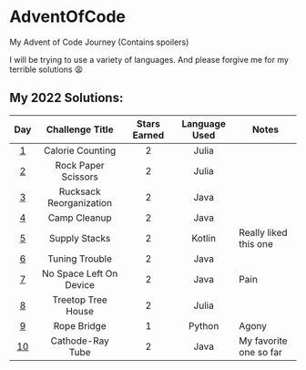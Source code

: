 # AdventOfCode
 My Advent of Code Journey (Contains spoilers)
 
 I will be trying to use a variety of languages. And please forgive me for my terrible solutions 😩

## My 2022 Solutions:

| Day | Challenge Title | Stars Earned | Language Used | Notes |
|:---:|:---------------:|:------------:|:-------------:| ----- |
| [1](../AdventOfCode/2022/Day1/Main.jl) | Calorie Counting  | 2 | Julia | |
| [2](../AdventOfCode/2022/Day2/Main.jl) | Rock Paper Scissors | 2 | Julia | |
| [3](../AdventOfCode/2022/Day3/Main.java) | Rucksack Reorganization | 2 | Java | |
| [4](../AdventOfCode/2022/Day4/Main.java) | Camp Cleanup | 2 | Java | |
| [5](../AdventOfCode/2022/Day5/Main.kt) | Supply Stacks | 2 | Kotlin | Really liked this one |
| [6](../AdventOfCode/2022/Day6/Main.java) | Tuning Trouble | 2 | Java | |
| [7](../AdventOfCode/2022/Day7/Main.java) | No Space Left On Device | 2 | Java | Pain |
| [8](../AdventOfCode/2022/Day8/Main.jl) | Treetop Tree House | 2 | Julia | |
| [9](../AdventOfCode/2022/Day9/Main.py) | Rope Bridge | 1 | Python | Agony |
| [10](../AdventOfCode/2022/Day10/Main.java) | Cathode-Ray Tube | 2 | Java | My favorite one so far |